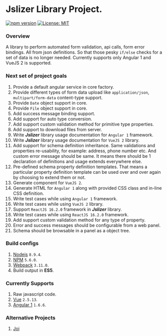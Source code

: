 # Jslizer Library Project.

[![npm version](https://badge.fury.io/js/jslizer.svg)](https://badge.fury.io/js/jslizer)  [![License: MIT](https://img.shields.io/badge/License-MIT-yellow.svg)](https://opensource.org/licenses/MIT)

### Overview
A library to perform automated form validation, api calls, form error bindings. All from json definitions. So that those pesky `if/else` checks for a set of data is no longer needed. Currently supports only Angular 1 and VueJS 2 is supported.

### Next set of project goals
1. Provide a default angular service in core factory.
2. Provide different types of form data upload like `application/json`, `multipart/form-data` content-type support.
3. Provide `Date` object support in core.
4. Provide `File` object support in core.
5. Add success message binding support.
6. Add support for auto type conversion.
7. Add support custom validation method for primitive type properties.
8. Add support to download files from server.
9. Write ***Jslizer*** library usage documentation for `Angular 1` framework.
10. Write ***Jslizer*** library usage documentation for `VueJS 2` library.
11. Add support for schema definition inheritance. Same validations and properties re-usability, for example: address, phone number etc. And custom error message should be same. It means there should be 1 declaration of definitions and usage extends everywhere else.
12. Pre-defined schema property definition templates. That means a particular property definition template can be used over and over again by choosing to extend them or not.
13. Generate component for `VueJS 2`.
14. Generate HTML for `Angular 1` along with provided CSS class and in-line CSS definition.
15. Write test cases while using `Angular 1` framework.
16. Write test cases while using `VueJS 2` library.
17. Support `ReactJS 16.2.0` framework in ***Jslizer*** library.
18. Write test cases while using `ReactJS 16.2.0` framework.
19. Add support custom validation method for any type of property.
20. Error and success messages should be configurable from a web panel.
21. Schema should be browsable in a panel as a object tree.

### Build configs
1. [Nodejs](https://nodejs.org/dist/latest-v8.x/docs/api/) `8.9.4`.
2. [NPM](https://docs.npmjs.com/) `5.6.0`.
3. [Webpack](https://webpack.js.org/concepts/configuration/) `3.11.0`.
4. Build output in **ES5**.

### Currently Supports
1. Raw javascript code.
2. [Vue](https://vuejs.org/v2/guide/) `2.5.13`.
3. [Angular 1](https://docs.angularjs.org/tutorial) `1.6.6`.

### Alternative Projects
1. [Joi](https://github.com/hapijs/joi)

